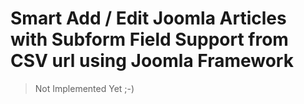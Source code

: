 # Smart Add / Edit Joomla Articles with Subform Field Support from CSV url using Joomla Framework

> Not Implemented Yet ;-)
